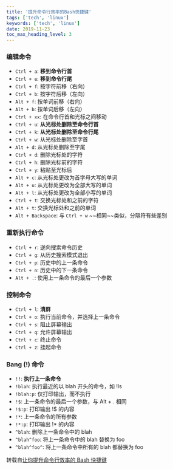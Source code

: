 ```yaml
---
title: '提升命令行效率的Bash快捷键'
tags: ['tech', 'linux']
keywords: ['tech', 'linux']
date: 2019-11-23
toc_max_heading_level: 3
---
```

<!-- truncate -->

### 编辑命令
- `Ctrl + a`: **移到命令行首**
- `Ctrl + e`: **移到命令行尾**
- `Ctrl + f`: 按字符前移（右向）
- `Ctrl + b`: 按字符后移（左向）
- `Alt + f`: 按单词前移（右向）
- `Alt + b`: 按单词后移（左向）
- `Ctrl + xx`: 在命令行首和光标之间移动
- `Ctrl + u`: **从光标处删除至命令行首**
- `Ctrl + k`: **从光标处删除至命令行尾**
- `Ctrl + w`: 从光标处删除至字首
- `Alt + d`: 从光标处删除至字尾
- `Ctrl + d`: 删除光标处的字符
- `Ctrl + h`: 删除光标前的字符
- `Ctrl + y`: 粘贴至光标后
- `Alt + c`: 从光标处更改为首字母大写的单词
- `Alt + u`: 从光标处更改为全部大写的单词
- `Alt + l`: 从光标处更改为全部小写的单词
- `Ctrl + t`: 交换光标处和之前的字符
- `Alt + t`: 交换光标处和之前的单词
- `Alt + Backspace`: 与 `Ctrl + w` \~\~相同\~\~类似，分隔符有些差别


### 重新执行命令
- `Ctrl + r`: 逆向搜索命令历史
- `Ctrl + g`: 从历史搜索模式退出
- `Ctrl + p`: 历史中的上一条命令
- `Ctrl + n`: 历史中的下一条命令
- `Alt + .`: 使用上一条命令的最后一个参数


### 控制命令
- `Ctrl + l`: **清屏**
- `Ctrl + o`: 执行当前命令，并选择上一条命令
- `Ctrl + s`: 阻止屏幕输出
- `Ctrl + q`: 允许屏幕输出
- `Ctrl + c`: 终止命令
- `Ctrl + z`: 挂起命令

### Bang (!) 命令
- `!!`: **执行上一条命令**
- `!blah`: 执行最近的以 blah 开头的命令，如 !ls
- `!blah:p`: 仅打印输出，而不执行
- `!$`: 上一条命令的最后一个参数，与 Alt + . 相同
- `!$:p`: 打印输出 !$ 的内容
- `!*`: 上一条命令的所有参数
- `!*:p`: 打印输出 !* 的内容
- `^blah`: 删除上一条命令中的 blah
- `^blah^foo`: 将上一条命令中的 blah 替换为 foo
- `^blah^foo^`: 将上一条命令中所有的 blah 都替换为 foo


转载自[让你提升命令行效率的 Bash 快捷键](https://linuxtoy.org/archives/bash-shortcuts.html)